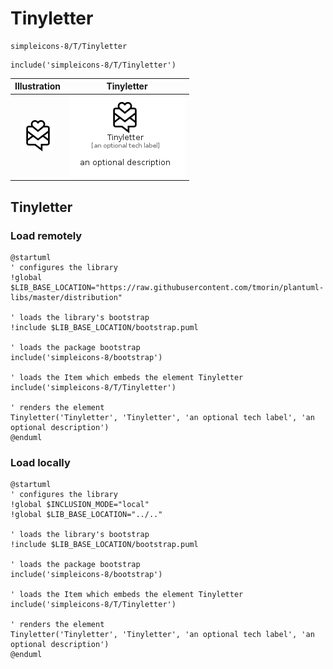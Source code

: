 # Tinyletter


```text
simpleicons-8/T/Tinyletter
```

```text
include('simpleicons-8/T/Tinyletter')
```



| Illustration | Tinyletter |
| :---: | :---: |
| ![illustration for Illustration](../../simpleicons-8/T/Tinyletter.png) | ![illustration for Tinyletter](../../simpleicons-8/T/Tinyletter.Local.png) |




## Tinyletter

### Load remotely
```plantuml
@startuml
' configures the library
!global $LIB_BASE_LOCATION="https://raw.githubusercontent.com/tmorin/plantuml-libs/master/distribution"

' loads the library's bootstrap
!include $LIB_BASE_LOCATION/bootstrap.puml

' loads the package bootstrap
include('simpleicons-8/bootstrap')

' loads the Item which embeds the element Tinyletter
include('simpleicons-8/T/Tinyletter')

' renders the element
Tinyletter('Tinyletter', 'Tinyletter', 'an optional tech label', 'an optional description')
@enduml
```

### Load locally
```plantuml
@startuml
' configures the library
!global $INCLUSION_MODE="local"
!global $LIB_BASE_LOCATION="../.."

' loads the library's bootstrap
!include $LIB_BASE_LOCATION/bootstrap.puml

' loads the package bootstrap
include('simpleicons-8/bootstrap')

' loads the Item which embeds the element Tinyletter
include('simpleicons-8/T/Tinyletter')

' renders the element
Tinyletter('Tinyletter', 'Tinyletter', 'an optional tech label', 'an optional description')
@enduml
```

